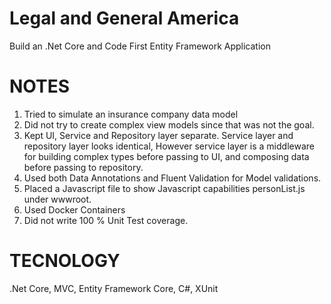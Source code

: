 # Legal and General America
Build an .Net Core and Code First Entity Framework Application

# NOTES

1. Tried to simulate an insurance company data model
2. Did not try to create complex view models since that was not the goal.
3. Kept UI, Service and Repository layer separate. Service layer and repository layer looks identical, However service layer is a middleware for building complex types before passing to UI, and composing data before passing to repository. 
4. Used both Data Annotations and Fluent Validation for Model validations. 
5. Placed a Javascript file to show Javascript capabilities personList.js under wwwroot. 
6. Used Docker Containers
7. Did not write 100 % Unit Test coverage.


# TECNOLOGY

.Net Core, MVC, Entity Framework Core, C#, XUnit

